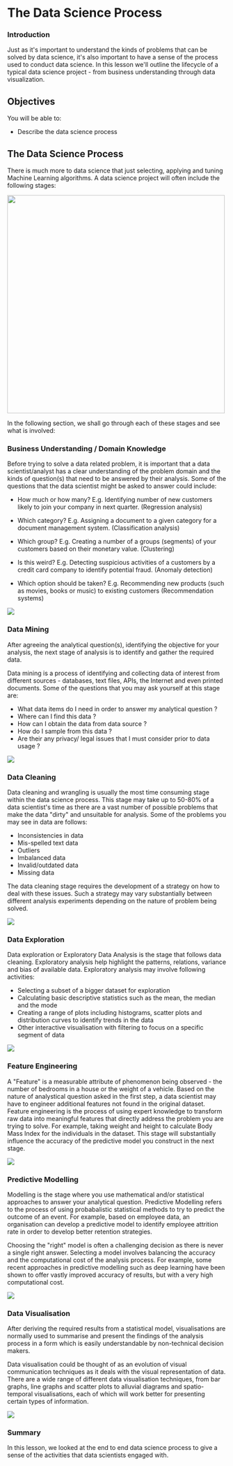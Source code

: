 
# The Data Science Process

### Introduction

Just as it's important to understand the kinds of problems that can be solved by data science, it's also important to have a sense of the process used to conduct data science. In this lesson we'll outline the lifecycle of a typical data science project - from business understanding through data visualization.

## Objectives
You will be able to:
* Describe the data science process

## The Data Science Process

There is much more to data science that just selecting, applying and tuning Machine Learning algorithms. A data science project will often include the following stages:

<img src="chart.png" width = "500"/>

In the following section, we shall go through each of these stages and see what is involved:

### Business Understanding / Domain Knowledge

Before trying to solve a data related problem, it is important that a data scientist/analyst has a clear understanding of the problem domain and the kinds of question(s) that need to be answered by their analysis. Some of the questions that the data scientist might be asked to answer could include:

* How much or how many? E.g. Identifying number of new customers likely to join your company in next quarter. (Regression analysis)

* Which category? E.g. Assigning a document to a given category for a document management system. (Classification analysis)

* Which group? E.g. Creating a number of a groups (segments) of your customers based on their monetary value. (Clustering)

* Is this weird? E.g. Detecting suspicious activities of a customers by a credit card company to identify potential fraud. (Anomaly detection)

* Which option should be taken? E.g. Recommending new products (such as movies, books or music) to existing customers (Recommendation systems)

<img src='domain.gif'>

### Data Mining

After agreeing the analytical question(s), identifying the objective for your analysis, the next stage of analysis is to identify and gather the required data. 

Data mining is a process of identifying and collecting data of interest from different sources - databases, text files, APIs, the Internet and even printed documents. Some of the questions that you may ask yourself at this stage are:

* What data items do I need in order to answer my analytical question ?
* Where can I find this data ?
* How can I obtain the data from data source ?
* How do I sample from this data ?
* Are their any privacy/ legal issues that I must consider prior to data usage ?

<img src='data-collection.png'>

### Data Cleaning

Data cleaning and wrangling is usually the most time consuming stage within the data science process. This stage may take up to 50-80% of a data scientist's time as there are a vast number of possible problems that make the data "dirty" and unsuitable for analysis. Some of the problems you may see in data are follows:

* Inconsistencies in data
* Mis-spelled text data
* Outliers
* Imbalanced data
* Invalid/outdated data
* Missing data

The data cleaning stage requires the development of a strategy on how to deal with these issues. Such a strategy may vary substantially between different analysis experiments depending on the nature of problem being solved. 

<img src='clean.png'>

### Data Exploration

Data exploration or Exploratory Data Analysis is the stage that follows data cleaning. Exploratory analysis help highlight the patterns, relations, variance and bias of available data. Exploratory analysis may involve following activities:

* Selecting a subset of a bigger dataset for exploration
* Calculating basic descriptive statistics such as the mean, the median and the mode
* Creating a range of plots including histograms, scatter plots and distribution curves to identify trends in the data
* Other interactive visualisation with filtering to focus on a specific segment of data 

<img src='eda.png'>


### Feature Engineering

A "Feature" is a measurable attribute of phenomenon being observed - the number of bedrooms in a house or the weight of a vehicle. Based on the nature of analystical question asked in the first step, a data scientist may have to engineer additional features not found in the original dataset. Feature engineering is the process of using expert knowledge to transform raw data into meaningful features that directly address the problem you are trying to solve. For example, taking weight and height to calculate Body Mass Index for the individuals in the dataset. This stage will substantially influence the accuracy of the predictive model you construct in the next stage. 

<img src='feat.png'>

### Predictive Modelling

Modelling is the stage where you use mathematical and/or statistical approaches to answer your analytical question. Predictive Modelling refers to the process of using probabalistic statistical methods to try to predict the outcome of an event. For example, based on employee data, an organisation can develop a predictive model to identify employee attrition rate in order to develop better retention strategies.

Choosing the "right" model is often a challenging decision as there is never a single right answer. Selecting a model involves balancing the accuracy and the computational cost of the analysis process. For example, some recent approaches in predictive modelling such as deep learning have been shown to offer vastly improved accuracy of results, but with a very high computational cost.

<img src='predict.png'>

### Data Visualisation

After deriving the required results from a statistical model, visualisations are normally used to summarise and present the findings of the analysis process in a form which is easily understandable by non-technical decision makers. 

Data visualisation could be thought of as an evolution of visual communication techniques as it deals with the visual representation of data. There are a wide range of different data visualisation techniques, from bar graphs, line graphs and scatter plots to alluvial diagrams and spatio-temporal visualisations, each of which will work better for presenting certain types of information.

<img src='viz.png'>

### Summary

In this lesson, we looked at the end to end data science process to give a sense of the activities that data scientists engaged with.

